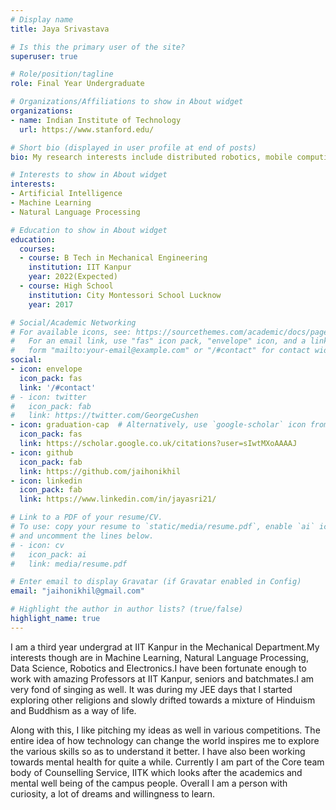 ```yaml
---
# Display name
title: Jaya Srivastava

# Is this the primary user of the site?
superuser: true

# Role/position/tagline
role: Final Year Undergraduate 

# Organizations/Affiliations to show in About widget
organizations:
- name: Indian Institute of Technology
  url: https://www.stanford.edu/

# Short bio (displayed in user profile at end of posts)
bio: My research interests include distributed robotics, mobile computing and programmable matter.

# Interests to show in About widget
interests:
- Artificial Intelligence
- Machine Learning
- Natural Language Processing

# Education to show in About widget
education:
  courses:
  - course: B Tech in Mechanical Engineering
    institution: IIT Kanpur
    year: 2022(Expected)
  - course: High School
    institution: City Montessori School Lucknow
    year: 2017  

# Social/Academic Networking
# For available icons, see: https://sourcethemes.com/academic/docs/page-builder/#icons
#   For an email link, use "fas" icon pack, "envelope" icon, and a link in the
#   form "mailto:your-email@example.com" or "/#contact" for contact widget.
social:
- icon: envelope
  icon_pack: fas
  link: '/#contact'
# - icon: twitter
#   icon_pack: fab
#   link: https://twitter.com/GeorgeCushen
- icon: graduation-cap  # Alternatively, use `google-scholar` icon from `ai` icon pack
  icon_pack: fas
  link: https://scholar.google.co.uk/citations?user=sIwtMXoAAAAJ
- icon: github
  icon_pack: fab
  link: https://github.com/jaihonikhil
- icon: linkedin
  icon_pack: fab
  link: https://www.linkedin.com/in/jayasri21/

# Link to a PDF of your resume/CV.
# To use: copy your resume to `static/media/resume.pdf`, enable `ai` icons in `params.toml`, 
# and uncomment the lines below.
# - icon: cv
#   icon_pack: ai
#   link: media/resume.pdf

# Enter email to display Gravatar (if Gravatar enabled in Config)
email: "jaihonikhil@gmail.com"

# Highlight the author in author lists? (true/false)
highlight_name: true
---
```


I am a third year undergrad at IIT Kanpur in the Mechanical Department.My interests though are in Machine Learning, Natural Language Processing, Data Science, Robotics and Electronics.I have been fortunate enough to work with amazing Professors at IIT Kanpur, seniors and batchmates.I am very fond of singing as well. It was during my JEE days that I started exploring other religions and slowly drifted towards a mixture of Hinduism and Buddhism as a way of life.

Along with this, I like pitching my ideas as well in various competitions. The entire idea of how technology can change the world inspires me to explore the various skills so as to understand it better. I have also been working towards mental health for quite a while. Currently I am part of the Core team body of Counselling Service, IITK which looks after the academics and mental well being of the campus people. Overall I am a person with curiosity, a lot of dreams and willingness to learn.

<!-- {{< icon name="download" pack="fas" >}} Download my {{< staticref "media/demo_resume.pdf" "newtab" >}}resumé{{< /staticref >}}. -->

